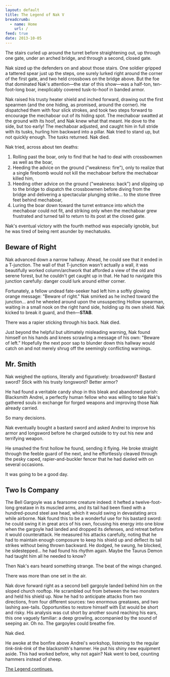 ```yaml
---
layout: default
title: The Legend of Nak V
breadcrumb:
  - name: Home
    url: /
feed: true
date: 2013-10-05
---
```

The stairs curled up around the turret before straightening out, up through one gate, under an arched bridge, and through a second, closed gate.

Nak sized up the defenders on and about those stairs.  One soldier gripped a tattered spear just up the steps, one surely lurked right around the corner of the first gate, and two held crossbows on the bridge above.  But the foe that dominated Nak's attention—the star of this show—was a half-ton, ten-foot-long boar, inexplicably covered tusk-to-hoof in banded armor.

Nak raised his trusty heater shield and inched forward, drawing out the first spearmen (and the one hiding, as promised, around the corner).  He dispatched them with four slick strokes, and took two steps forward to encourage the mechaboar out of its hiding spot.  The mechaboar swatted at the ground with its hoof, and Nak knew what that meant.  He dove to the side, but too early!  The mechaboar adjusted, and caught him in full stride with its tusks, hurling him backward into a pillar.  Nak tried to stand up, but not quickly enough.  The tusks returned.  Nak died.

Nak tried, across about ten deaths:

1. Rolling past the boar, only to find that he had to deal with crossbowmen as well as the boar,
2. Heeding the advice on the ground ("weakness: fire"), only to realize that a single firebomb would not kill the mechaboar before the mechaboar killed him,
3. Heeding other advice on the ground ("weakness: back") and slipping up to the bridge to dispatch the crossbowmen before diving from the bridge and delivering a spectacular plunging strike... to the stone three feet behind mechaboar,
4. Luring the boar down toward the turret entrance into which the mechaboar could not fit, and striking only when the mechaboar grew frustrated and turned tail to return to its post at the closed gate.

Nak's eventual victory with the fourth method was especially ignoble, but he was tired of being rent asunder by mechatusks.

## Beware of Right

Nak advanced down a narrow hallway.  Ahead, he could see that it ended in a T-junction.  The wall of that T-junction wasn't actually a wall, it was beautifully worked column/archwork that afforded a view of the old and serene forest, but he couldn't get caught up in that.  He had to navigate this junction carefully: danger could lurk around either corner.

Fortunately, a fellow undead fate-seeker had left him a softly glowing orange message: "Beware of right."  Nak smirked as he inched toward the junction... and he wheeled around upon the unsuspecting Hollow spearman, waiting in a small nook on the right hand side, holding up its own shield.  Nak kicked to break it guard, and then—**STAB**.

There was a rapier sticking through his back.  Nak died.

Just beyond the helpful but ultimately misleading warning, Nak found himself on his hands and knees scrawling a message of his own: "Beware of left."  Hopefully the next poor sap to blunder down this hallway would catch on and not merely shrug off the seemingly conflicting warnings.

## Mr. Smith

Nak weighed the options, literally and figuratively: broadsword?  Bastard sword?  Stick with his trusty longsword?  Better armor?

He had found a veritable candy shop in this bleak and abandoned parish: Blacksmith Andrei, a perfectly human fellow who was willing to take Nak's gathered souls in exchange for forged weapons and improving those Nak already carried.

So many decisions.

Nak eventually bought a bastard sword and asked Andrei to improve his armor and longsword before he charged outside to try out his new and terrifying weapon.

He smashed the first hollow he found, sending it flying.  He broke straight through the feeble guard of the next, and he effortlessly cleaved through the pesky caped, rapier-and-buckler fencer that he had dueled with on several occasions.

It was going to be a good day.

## Two Is Company

The Bell Gargoyle was a fearsome creature indeed: it hefted a twelve-foot-long greataxe in its muscled arms, and its tail had been fixed with a hundred-pound steel axe head, which it would swing in devastating arcs while airborne.  Nak found this to be a wonderful use for his bastard sword: he could swing it in great arcs of his own, focusing his energy into one blow when the gargoyle had landed and dropped its defenses, and retreat before it would counterattack.  He measured his attacks carefully, noting that he had to maintain enough composure to keep his shield up and deflect its tail strikes without being thrown backward.  He dodged, he swung, he blocked, he sidestepped... he had found his rhythm again.  Maybe the Taurus Demon had taught him all he needed to know?

Then Nak's ears heard something strange.  The beat of the wings changed.

There was more than one set in the air.

Nak dove forward right as a second bell gargoyle landed behind him on the sloped church rooftop.  He scrambled out from between the two monsters and held his shield up.  Now he had to anticipate attacks from two directions, from four different sources: two enormous greataxes, and two lashing axe-tails.  Opportunities to restore himself with Est would be short and risky.  His analysis was cut short by another sound reaching his ears, this one vaguely familiar: a deep growling, accompanied by the sound of seeping air.  Oh no.  The gargoyles could breathe fire.

Nak died.

He awoke at the bonfire above Andrei's workshop, listening to the regular *tink-tink-tink* of the blacksmith's hammer.  He put his shiny new equipment aside.  This had worked before, why not again?  Nak went to bed, counting hammers instead of sheep.

[The Legend continues.](nak-6.html)
